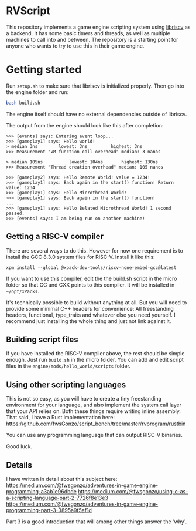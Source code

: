 # RVScript

This repository implements a game engine scripting system using [libriscv](https://github.com/fwsGonzo/libriscv) as a backend. It has some basic timers and threads, as well as multiple machines to call into and between. The repository is a starting point for anyone who wants to try to use this in their game engine.

# Getting started

Run `setup.sh` to make sure that libriscv is initialized properly. Then go into the engine folder and run:

```bash
bash build.sh
```

The engine itself should have no external dependencies outside of libriscv.

The output from the engine should look like this after completion:

```
>>> [events] says: Entering event loop...
>>> [gameplay1] says: Hello world!
> median 3ns  		lowest: 3ns     	highest: 3ns
>>> Measurement "VM function call overhead" median: 3 nanos

> median 105ns  		lowest: 104ns     	highest: 130ns
>>> Measurement "Thread creation overhead" median: 105 nanos

>>> [gameplay2] says: Hello Remote World! value = 1234!
>>> [gameplay1] says: Back again in the start() function! Return value: 1234
>>> [gameplay1] says: Hello Microthread World!
>>> [gameplay1] says: Back again in the start() function!
...
>>> [gameplay1] says: Hello Belated Microthread World! 1 second passed.
>>> [events] says: I am being run on another machine!
```


## Getting a RISC-V compiler

There are several ways to do this. However for now one requirement is to install the GCC 8.3.0 system files for RISC-V. Install it like this:

```
xpm install --global @xpack-dev-tools/riscv-none-embed-gcc@latest
```

If you want to use this compiler, edit the the build.sh script in the micro folder so that CC and CXX points to this compiler. It will be installed in `~/opt/xPacks`.

It's technically possible to build without anything at all. But you will need to provide some minimal C++ headers for convenience: All freestanding headers, functional, type_traits and whatever else you need yourself. I recommend just installing the whole thing and just not link against it.


## Building script files

If you have installed the RISC-V compiler above, the rest should be simple enough. Just run `build.sh` in the micro folder. You can add and edit script files in the `engine/mods/hello_world/scripts` folder.


## Using other scripting languages

This is not so easy, as you will have to create a tiny freestanding environment for your language, and also implement the system call layer that your API relies on. Both these things require writing inline assembly.
That said, I have a Rust implementation here:
https://github.com/fwsGonzo/script_bench/tree/master/rvprogram/rustbin

You can use any programming language that can output RISC-V binaries.

Good luck.


## Details

I have written in detail about this subject here:
https://medium.com/@fwsgonzo/adventures-in-game-engine-programming-a3ab1e96dbde
https://medium.com/@fwsgonzo/using-c-as-a-scripting-language-part-2-7726f8e13e3
https://medium.com/@fwsgonzo/adventures-in-game-engine-programming-part-3-3895a9f5af1d

Part 3 is a good introduction that will among other things answer the 'why'.

